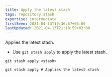 ```yaml
---
title: Apply the latest stash
tags: repository,stash
expertise: intermediate
firstSeen: 2021-04-13T19:36:57+03:00
lastUpdated: 2021-04-13T21:10:59+03:00
---
```


Applies the latest stash.

- Use `git stash apply` to apply the latest stash.

```shell
git stash apply <stash>
```

```shell
git stash apply # Applies the latest stash
```
